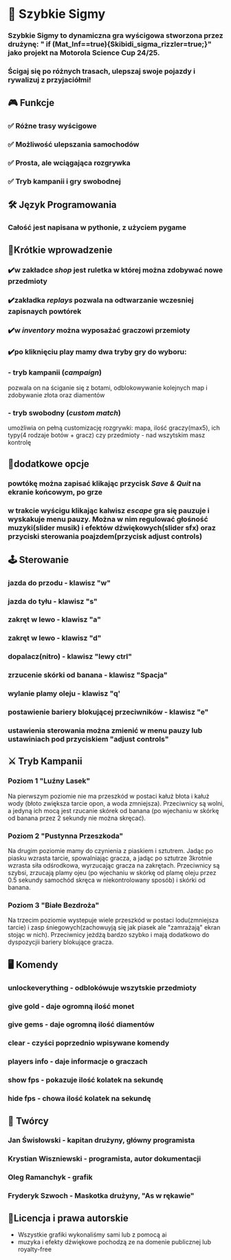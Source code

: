 # 🚗 Szybkie Sigmy
### Szybkie Sigmy to dynamiczna gra wyścigowa stworzona przez drużynę: " if (Mat_Inf==true){Skibidi_sigma_rizzler=true;}" jako projekt na Motorola Science Cup 24/25.
### Ścigaj się po różnych trasach, ulepszaj swoje pojazdy i rywalizuj z przyjaciółmi!

## 🎮 Funkcje
### ✅ Różne trasy wyścigowe
### ✅ Możliwość ulepszania samochodów
### ✅ Prosta, ale wciągająca rozgrywka
### ✅ Tryb kampanii i gry swobodnej


## 🛠️ Język Programowania
### Całość jest napisana w pythonie, z użyciem pygame


## 📖Krótkie wprowadzenie
### ✔️w zakładce *shop* jest ruletka w której można zdobywać nowe przedmioty
### ✔️zakładka *replays* pozwala na odtwarzanie wczesniej zapisnaych powtórek
### ✔️w *inventory* można wyposażać graczowi przemioty
### ✔️po kliknięciu play mamy dwa tryby gry do wyboru: 
### - tryb kampanii (*campaign*)
pozwala on na ściganie się z botami, odblokowywanie kolejnych map i zdobywanie złota oraz diamentów
### - tryb swobodny (*custom match*)
umożliwia on pełną customizację rozgrywki: mapa, ilość graczy(max5), ich typy(4 rodzaje botów + gracz) czy przedmioty - nad wszytskim masz kontrolę

## 📝dodatkowe opcje
### powtókę można zapisać klikając przycisk *Save & Quit* na ekranie końcowym, po grze
### w trakcie wyścigu klikając kalwisz *escape* gra się pauzuje i wyskakuje menu pauzy. Można w nim regulować głośność muzyki(slider musik) i efektów dźwiękowych(slider sfx) oraz przyciski sterowania poajzdem(przycisk adjust controls)


## 🕹️ Sterowanie
### jazda do przodu - klawisz "w"
### jazda do tyłu - klawisz "s"
### zakręt w lewo - klawisz "a"
### zakręt w lewo - klawisz "d"
### dopalacz(nitro) - klawisz "lewy ctrl"
### zrzucenie skórki od banana - klawisz "Spacja"
### wylanie plamy oleju - klawisz "q'
### postawienie bariery blokującej przeciwników - klawisz "e"
### ustawienia sterowania można zmienić w menu pauzy lub ustawiniach pod przyciskiem "adjust controls"

## ⚔️ Tryb Kampanii
### Poziom 1 "Luźny Lasek"
Na pierwszym poziomie nie ma przeszkód w postaci kałuż błota i kałuż wody (błoto zwiększa tarcie opon, a woda zmniejsza). Przeciwnicy są wolni, a jedyną ich mocą jest rzucanie skórek od banana (po wjechaniu w skórkę od banana przez 2 sekundy nie można skręcać).
### Poziom 2 "Pustynna Przeszkoda"
Na drugim poziomie mamy do czynienia z piaskiem i sztutrem. Jadąc po piasku wzrasta tarcie, spowalniając gracza, a jadąc po sztutrze 3krotnie wzrasta siła odśrodkowa, wyrzucając gracza na zakrętach. Przeciwnicy są szybsi, zrzucają plamy ojeu (po wjechaniu w skórkę od plamę oleju przez 0.5 sekundy samochód skręca w niekontrolowany sposób) i skórki od banana.
### Poziom 3 "Białe Bezdroża"
Na trzecim poziomie wystepuje wiele przeszkód w postaci lodu(zmniejsza tarcie) i zasp śniegowych(zachowuyją się jak piasek ale "zamrażają" ekran stojąc w nich). Przeciwnicy jeżdżą bardzo szybko i mają dodatkowo do dyspozycjii bariery blokujące gracza.

## 🖥️ Komendy
### unlockeverything - odblokówuje wszytskie przedmioty
### give gold - daje ogromną ilość monet
### give gems - daje ogromną ilość diamentów
### clear - czyści poprzednio wpisywane komendy
### players info - daje informacje o graczach
### show fps - pokazuje ilość kolatek na sekundę
### hide fps - chowa ilość kolatek na sekundę


## 👥 Twórcy
### Jan Świsłowski - kapitan drużyny, główny programista
### Krystian Wiszniewski - programista, autor dokumentacji
### Oleg Ramanchyk - grafik
### Fryderyk Szwoch - Maskotka drużyny, "As w rękawie"

## 🔎Licencja i prawa autorskie
- Wszystkie grafiki wykonaliśmy sami lub z pomocą ai
- muzyka i efekty dźwiękowe pochodzą ze na domenie publicznej lub royalty-free
